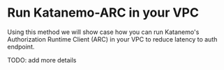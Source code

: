 # Run Katanemo-ARC in your VPC

Using this method we will show case how you can run Katanemo's Authorization Runtime Client (ARC) in your VPC to reduce latency to auth endpoint.

TODO: add more details

